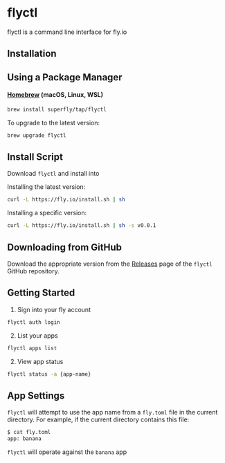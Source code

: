 # flyctl

flyctl is a command line interface for fly.io

## Installation

## Using a Package Manager

#### [Homebrew](https://brew.sh) (macOS, Linux, WSL)

```bash
brew install superfly/tap/flyctl
```
To upgrade to the latest version:

```bash
brew upgrade flyctl
```

## Install Script

Download `flyctl` and install into 

Installing the latest version:

```bash
curl -L https://fly.io/install.sh | sh
```

Installing a specific version:

```bash
curl -L https://fly.io/install.sh | sh -s v0.0.1
```

## Downloading from GitHub

Download the appropriate version from the [Releases](https://github.com/superfly/flyctl/releases) page of the `flyctl` GitHub repository.

## Getting Started

1. Sign into your fly account

```bash
flyctl auth login
```

2. List your apps

```bash
flyctl apps list
```

2. View app status

```bash
flyctl status -a {app-name}
```

## App Settings

`flyctl` will attempt to use the app name from a `fly.toml` file in the current directory. For example, if the current directory contains this file:


```bash
$ cat fly.toml
app: banana
```

`flyctl` will operate against the `banana` app
